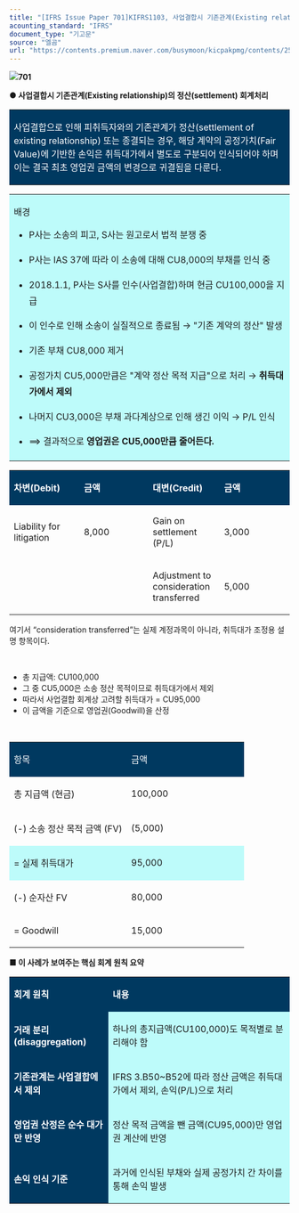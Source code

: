 ```yaml
---
title: "[IFRS Issue Paper 701]KIFRS1103, 사업결합시 기존관계(Existing relationship)의 정산(settlement) 회계처리"
acounting_standard: "IFRS"
document_type: "기고문"
source: "엘곰"
url: "https://contents.premium.naver.com/busymoon/kicpakpmg/contents/250515165941426ac"
---
```

![](https://n2.news.naver.com/l.gif?type=content)**701**

**● 사업결합시 기존관계(Existing relationship)의 정산(settlement) 회계처리**

<table style=""><tbody><tr><td colspan="3" rowspan="1" style="width: 100.0%; height: 79.0px;  background-color: #003960;"><div><p style=""><span style="color:#ffffff;">사업결합으로 인해 피취득자와의 기존관계가 정산(settlement of existing relationship) 또는 종결되는 경우, 해당 계약의 공정가치(Fair Value)에 기반한 손익은 취득대가에서 별도로 구분되어 인식되어야 하며 이는 결국 최초 영업권 금액의 변경으로 귀결됨을 다룬다.</span></p></div></td></tr></tbody></table>

<table style=""><tbody><tr><td colspan="3" rowspan="1" style="width: 100.0%; height: 129.0px;  background-color: #bdfbfa;"><div><p style=""><span style="">배경</span></p><ul><li><p style="line-height:1.8;"><span style="">P사</span><span style="">는 소송의 </span><span style="">피고</span><span style="">, </span><span style="">S사</span><span style="">는 원고로서 법적 분쟁 중</span></p></li><li><p style="line-height:1.8;"><span style="">P사는 </span><span style="">IAS 37</span><span style="">에 따라 이 소송에 대해 </span><span style="">CU8,000의 부채</span><span style="">를 인식 중</span></p></li><li><p style="line-height:1.8;"><span style="">2018.1.1, P사는 S사를 인수(사업결합)하며 현금 CU100,000을 지급</span></p></li><li><p style="line-height:1.8;"><span style="">이 인수로 인해 소송이 실질적으로 종료됨 → "기존 계약의 정산" 발생</span></p></li><li><p style="line-height:1.8;"><span style="">기존 부채 CU8,000 제거</span></p></li><li><p style="line-height:1.8;"><span style="">공정가치 CU5,000만큼은 "계약 정산 목적 지급"으로 처리 → </span><span style=""><b>취득대가에서 제외</b></span></p></li><li><p style="line-height:1.8;"><span style="">나머지 CU3,000은 부채 과다계상으로 인해 생긴 이익 → P/L 인식</span></p></li><li><p style="line-height:1.8;"><span style="">⟹ 결과적으로 </span><span style=""><b>영업권은 CU5,000만큼 줄어든다.</b></span></p></li></ul></div></td></tr></tbody></table>

<table style=""><tbody><tr><td colspan="1" rowspan="1" style="width: 25.0%; height: 40.0px;  background-color: #003960;"><div><p style=""><span style="color:#ffffff;"><b>차변(Debit)</b></span></p></div></td><td colspan="1" rowspan="1" style="width: 24.56%; height: 40.0px;  background-color: #003960;"><div><p style=""><span style="color:#ffffff;"><b>금액</b></span></p></div></td><td colspan="1" rowspan="1" style="width: 25.44%; height: 40.0px;  background-color: #003960;"><div><p style=""><span style="color:#ffffff;"><b>대변(Credit)</b></span></p></div></td><td colspan="1" rowspan="1" style="width: 25.0%; height: 40.0px;  background-color: #003960;"><div><p style=""><span style="color:#ffffff;"><b>금액</b></span></p></div></td></tr><tr><td colspan="1" rowspan="1" style="width: 25.0%; height: 40.0px;  "><div><p style=""><span style="">Liability for litigation</span></p></div></td><td colspan="1" rowspan="1" style="width: 24.56%; height: 40.0px;  "><div><p style=""><span style="">8,000</span></p></div></td><td colspan="1" rowspan="1" style="width: 25.44%; height: 40.0px;  "><div><p style=""><span style="">Gain on settlement (P/L)</span></p></div></td><td colspan="1" rowspan="1" style="width: 25.0%; height: 40.0px;  "><div><p style=""><span style="">3,000</span></p></div></td></tr><tr><td colspan="1" rowspan="1" style="width: 25.0%; height: 40.0px;  "></td><td colspan="1" rowspan="1" style="width: 24.56%; height: 40.0px;  "></td><td colspan="1" rowspan="1" style="width: 25.44%; height: 40.0px;  "><div><p style=""><span style="">Adjustment to consideration transferred</span></p></div></td><td colspan="1" rowspan="1" style="width: 25.0%; height: 40.0px;  "><div><p style=""><span style="">5,000</span></p></div></td></tr></tbody></table>

여기서 “consideration transferred”는 실제 계정과목이 아니라, 취득대가 조정용 설명 항목이다.

​

- 총 지급액: CU100,000
- 그 중 CU5,000은 소송 정산 목적이므로 취득대가에서 제외
- 따라서 사업결합 회계상 고려할 취득대가 = CU95,000
- 이 금액을 기준으로 영업권(Goodwill)을 산정

​

<table style=""><tbody><tr><td colspan="1" rowspan="1" style="width: 50.0%; height: 40.0px;  background-color: #003960;"><div><p style=""><span style="color:#ffffff;">항목</span></p></div></td><td colspan="1" rowspan="1" style="width: 50.0%; height: 40.0px;  background-color: #003960;"><div><p style=""><span style="color:#ffffff;">금액</span></p></div></td></tr><tr><td colspan="1" rowspan="1" style="width: 50.0%; height: 40.0px;  "><div><p style=""><span style="">총 지급액 (현금)</span></p></div></td><td colspan="1" rowspan="1" style="width: 50.0%; height: 40.0px;  "><div><p style=""><span style="">100,000</span></p></div></td></tr><tr><td colspan="1" rowspan="1" style="width: 50.0%; height: 40.0px;  "><div><p style=""><span style="">(-) 소송 정산 목적 금액 (FV)</span></p></div></td><td colspan="1" rowspan="1" style="width: 50.0%; height: 40.0px;  "><div><p style=""><span style="">(5,000)</span></p></div></td></tr><tr><td colspan="1" rowspan="1" style="width: 50.0%; height: 40.0px;  background-color: #bdfbfa;"><div><p style=""><span style="">= 실제 취득대가</span></p></div></td><td colspan="1" rowspan="1" style="width: 50.0%; height: 40.0px;  background-color: #bdfbfa;"><div><p style=""><span style="">95,000</span></p></div></td></tr><tr><td colspan="1" rowspan="1" style="width: 50.0%; height: 40.0px;  "><div><p style=""><span style="">(-) 순자산 FV</span></p></div></td><td colspan="1" rowspan="1" style="width: 50.0%; height: 40.0px;  "><div><p style=""><span style="">80,000</span></p></div></td></tr><tr><td colspan="1" rowspan="1" style="width: 50.0%; height: 40.0px;  "><div><p style=""><span style="">= </span><span style="">Goodwill</span></p></div></td><td colspan="1" rowspan="1" style="width: 50.0%; height: 40.0px;  "><div><p style=""><span style="">15,000</span></p></div></td></tr></tbody></table>

**■ 이 사례가 보여주는 핵심 회계 원칙 요약**

<table style=""><tbody><tr><td colspan="1" rowspan="1" style="width: 35.29%; height: 40.0px;  background-color: #003960;"><div><p style=""><span style="color:#ffffff;"><b>회계 원칙</b></span></p></div></td><td colspan="1" rowspan="1" style="width: 64.71%; height: 40.0px;  background-color: #003960;"><div><p style=""><span style="color:#ffffff;"><b>내용</b></span></p></div></td></tr><tr><td colspan="1" rowspan="1" style="width: 35.29%; height: 40.0px;  background-color: #003960;"><div><p style=""><span style="color:#ffffff;"><b>거래 분리(disaggregation)</b></span></p></div></td><td colspan="1" rowspan="1" style="width: 64.71%; height: 40.0px;  background-color: #bdfbfa;"><div><p style=""><span style="">하나의 총지급액(CU100,000)도 목적별로 분리해야 함</span></p></div></td></tr><tr><td colspan="1" rowspan="1" style="width: 35.29%; height: 40.0px;  background-color: #003960;"><div><p style=""><span style="color:#ffffff;"><b>기존관계는 사업결합에서 제외</b></span></p></div></td><td colspan="1" rowspan="1" style="width: 64.71%; height: 40.0px;  background-color: #bdfbfa;"><div><p style=""><span style="">IFRS 3.B50~B52에 따라 정산 금액은 </span><span style="">취득대가에서 제외</span><span style="">, 손익(P/L)으로 처리</span></p></div></td></tr><tr><td colspan="1" rowspan="1" style="width: 35.29%; height: 40.0px;  background-color: #003960;"><div><p style=""><span style="color:#ffffff;"><b>영업권 산정은 순수 대가만 반영</b></span></p></div></td><td colspan="1" rowspan="1" style="width: 64.71%; height: 40.0px;  background-color: #bdfbfa;"><div><p style=""><span style="">정산 목적 금액을 뺀 금액(CU95,000)만 영업권 계산에 반영</span></p></div></td></tr><tr><td colspan="1" rowspan="1" style="width: 35.29%; height: 40.0px;  background-color: #003960;"><div><p style=""><span style="color:#ffffff;"><b>손익 인식 기준</b></span></p></div></td><td colspan="1" rowspan="1" style="width: 64.71%; height: 40.0px;  background-color: #bdfbfa;"><div><p style=""><span style="">과거에 인식된 부채와 실제 공정가치 간 차이를 통해 </span><span style="">손익 발생</span></p></div></td></tr></tbody></table>

​